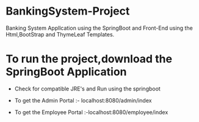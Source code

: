 # BankingSystem-Project

Banking System Appllcation using the SpringBoot and Front-End using the Html,BootStrap and ThymeLeaf Templates.


# To run the project,download the SpringBoot Application 

- Check for compatible JRE's and Run using the springboot

- To get the Admin Portal :- localhost:8080/admin/index

- To get the Employee Portal :-localhost:8080/employee/index
